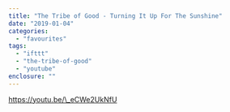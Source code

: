 ```yaml
---
title: "The Tribe of Good - Turning It Up For The Sunshine"
date: "2019-01-04"
categories: 
  - "favourites"
tags: 
  - "ifttt"
  - "the-tribe-of-good"
  - "youtube"
enclosure: ""
---
```


https://youtu.be/\_eCWe2UkNfU
